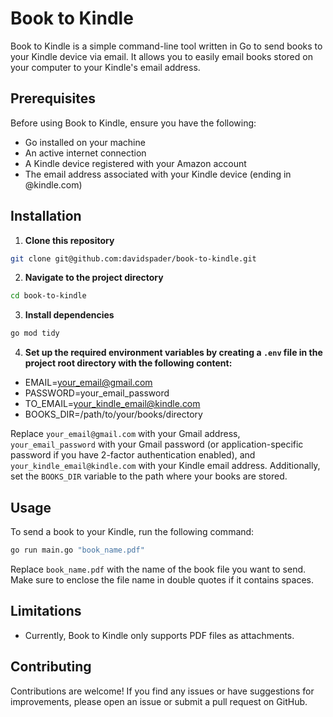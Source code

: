 # Book to Kindle

Book to Kindle is a simple command-line tool written in Go to send books to your Kindle device via email. It allows you to easily email books stored on your computer to your Kindle's email address.

## Prerequisites

Before using Book to Kindle, ensure you have the following:

- Go installed on your machine
- An active internet connection
- A Kindle device registered with your Amazon account
- The email address associated with your Kindle device (ending in @kindle.com)

## Installation

1. **Clone this repository**
```bash
git clone git@github.com:davidspader/book-to-kindle.git
```

2. **Navigate to the project directory**
```bash
cd book-to-kindle
```

3. **Install dependencies**
```bash
go mod tidy
```


4. **Set up the required environment variables by creating a `.env` file in the project root directory with the following content:**

- EMAIL=your_email@gmail.com
- PASSWORD=your_email_password
- TO_EMAIL=your_kindle_email@kindle.com
- BOOKS_DIR=/path/to/your/books/directory

Replace `your_email@gmail.com` with your Gmail address, `your_email_password` with your Gmail password (or application-specific password if you have 2-factor authentication enabled), and `your_kindle_email@kindle.com` with your Kindle email address. Additionally, set the `BOOKS_DIR` variable to the path where your books are stored.

## Usage

To send a book to your Kindle, run the following command:
```bash
go run main.go "book_name.pdf"
```

Replace `book_name.pdf` with the name of the book file you want to send. Make sure to enclose the file name in double quotes if it contains spaces.

## Limitations

- Currently, Book to Kindle only supports PDF files as attachments.

## Contributing

Contributions are welcome! If you find any issues or have suggestions for improvements, please open an issue or submit a pull request on GitHub.